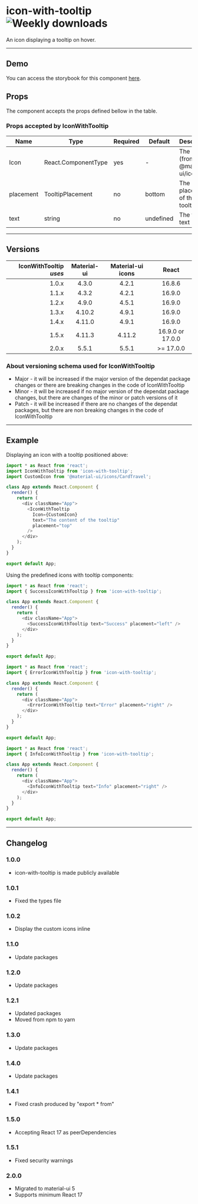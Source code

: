 # icon-with-tooltip ![Weekly downloads](https://img.shields.io/npm/dw/icon-with-tooltip 'Weekly downloads')

An icon displaying a tooltip on hover.

---

## Demo

You can access the storybook for this component [here](https://iulian-radu-at.github.io/icon-with-tooltip/).

## Props

The component accepts the props defined bellow in the table.

### Props accepted by IconWithTooltip

| Name      | Type                              | Required | Default   | Description                        |
| --------- | --------------------------------- | -------- | --------- | ---------------------------------- |
| Icon      | React.ComponentType<SvgIconProps> | yes      | -         | The icon (from @material-ui/icons) |
| placement | TooltipPlacement                  | no       | bottom    | The placement of the tooltip text  |
| text      | string                            | no       | undefined | The tooltip text                   |

---

## Versions

| IconWithTooltip _uses_ | Material-ui | Material-ui icons |      React       |
| ---------------------: | :---------: | :---------------: | :--------------: |
|                  1.0.x |    4.3.0    |       4.2.1       |      16.8.6      |
|                  1.1.x |    4.3.2    |       4.2.1       |      16.9.0      |
|                  1.2.x |    4.9.0    |       4.5.1       |      16.9.0      |
|                  1.3.x |   4.10.2    |       4.9.1       |      16.9.0      |
|                  1.4.x |   4.11.0    |       4.9.1       |      16.9.0      |
|                  1.5.x |   4.11.3    |      4.11.2       | 16.9.0 or 17.0.0 |
|                  2.0.x |    5.5.1    |       5.5.1       |    >= 17.0.0     |

### About versioning schema used for IconWithTooltip

- Major - it will be increased if the major version of the dependat package changes or there are breaking changes in the code of IconWithTooltip
- Minor - it will be increased if no major version of the dependat package changes, but there are changes of the minor or patch versions of it
- Patch - it will be increased if there are no changes of the dependat packages, but there are non breaking changes in the code of IconWithTooltip

---

## Example

Displaying an icon with a tooltip positioned above:

```js
import * as React from 'react';
import IconWithTooltip from 'icon-with-tooltip';
import CustomIcon from '@material-ui/icons/CardTravel';

class App extends React.Component {
  render() {
    return (
      <div className="App">
        <IconWithTooltip
          Icon={CustomIcon}
          text="The content of the tooltip"
          placement="top"
        />
      </div>
    );
  }
}

export default App;
```

Using the predefined icons with tooltip components:

```js
import * as React from 'react';
import { SuccessIconWithTooltip } from 'icon-with-tooltip';

class App extends React.Component {
  render() {
    return (
      <div className="App">
        <SuccessIconWithTooltip text="Success" placement="left" />
      </div>
    );
  }
}

export default App;
```

```js
import * as React from 'react';
import { ErrorIconWithTooltip } from 'icon-with-tooltip';

class App extends React.Component {
  render() {
    return (
      <div className="App">
        <ErrorIconWithTooltip text="Error" placement="right" />
      </div>
    );
  }
}

export default App;
```

```js
import * as React from 'react';
import { InfoIconWithTooltip } from 'icon-with-tooltip';

class App extends React.Component {
  render() {
    return (
      <div className="App">
        <InfoIconWithTooltip text="Info" placement="right" />
      </div>
    );
  }
}

export default App;
```

---

## Changelog

### 1.0.0

- icon-with-tooltip is made publicly available

### 1.0.1

- Fixed the types file

### 1.0.2

- Display the custom icons inline

### 1.1.0

- Update packages

### 1.2.0

- Update packages

### 1.2.1

- Updated packages
- Moved from npm to yarn

### 1.3.0

- Update packages

### 1.4.0

- Update packages

### 1.4.1

- Fixed crash produced by "export \* from"

### 1.5.0

- Accepting React 17 as peerDependencies

### 1.5.1

- Fixed security warnings

### 2.0.0

- Migrated to material-ui 5
- Supports minimum React 17
